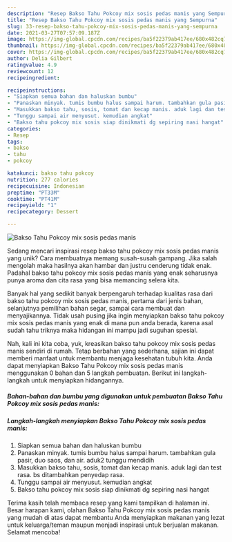 ```yaml
---
description: "Resep Bakso Tahu Pokcoy mix sosis pedas manis yang Sempurna"
title: "Resep Bakso Tahu Pokcoy mix sosis pedas manis yang Sempurna"
slug: 33-resep-bakso-tahu-pokcoy-mix-sosis-pedas-manis-yang-sempurna
date: 2021-03-27T07:57:09.187Z
image: https://img-global.cpcdn.com/recipes/ba5f22379ab417ee/680x482cq70/bakso-tahu-pokcoy-mix-sosis-pedas-manis-foto-resep-utama.jpg
thumbnail: https://img-global.cpcdn.com/recipes/ba5f22379ab417ee/680x482cq70/bakso-tahu-pokcoy-mix-sosis-pedas-manis-foto-resep-utama.jpg
cover: https://img-global.cpcdn.com/recipes/ba5f22379ab417ee/680x482cq70/bakso-tahu-pokcoy-mix-sosis-pedas-manis-foto-resep-utama.jpg
author: Delia Gilbert
ratingvalue: 4.9
reviewcount: 12
recipeingredient:

recipeinstructions:
- "Siapkan semua bahan dan haluskan bumbu"
- "Panaskan minyak. tumis bumbu halus sampai harum. tambahkan gula pasir, duo saos, dan air. aduk2 tunggu mendidih"
- "Masukkan bakso tahu, sosis, tomat dan kecap manis. aduk lagi dan test rasa. bs ditambahkan penyedap rasa."
- "Tunggu sampai air menyusut. kemudian angkat"
- "Bakso tahu pokcoy mix sosis siap dinikmati dg sepiring nasi hangat"
categories:
- Resep
tags:
- bakso
- tahu
- pokcoy

katakunci: bakso tahu pokcoy 
nutrition: 277 calories
recipecuisine: Indonesian
preptime: "PT33M"
cooktime: "PT41M"
recipeyield: "1"
recipecategory: Dessert

---
```



![Bakso Tahu Pokcoy mix sosis pedas manis](https://img-global.cpcdn.com/recipes/ba5f22379ab417ee/680x482cq70/bakso-tahu-pokcoy-mix-sosis-pedas-manis-foto-resep-utama.jpg)

Sedang mencari inspirasi resep bakso tahu pokcoy mix sosis pedas manis yang unik? Cara membuatnya memang susah-susah gampang. Jika salah mengolah maka hasilnya akan hambar dan justru cenderung tidak enak. Padahal bakso tahu pokcoy mix sosis pedas manis yang enak seharusnya punya aroma dan cita rasa yang bisa memancing selera kita.

Banyak hal yang sedikit banyak berpengaruh terhadap kualitas rasa dari bakso tahu pokcoy mix sosis pedas manis, pertama dari jenis bahan, selanjutnya pemilihan bahan segar, sampai cara membuat dan menyajikannya. Tidak usah pusing jika ingin menyiapkan bakso tahu pokcoy mix sosis pedas manis yang enak di mana pun anda berada, karena asal sudah tahu triknya maka hidangan ini mampu jadi suguhan spesial.




Nah, kali ini kita coba, yuk, kreasikan bakso tahu pokcoy mix sosis pedas manis sendiri di rumah. Tetap berbahan yang sederhana, sajian ini dapat memberi manfaat untuk membantu menjaga kesehatan tubuh kita. Anda dapat menyiapkan Bakso Tahu Pokcoy mix sosis pedas manis menggunakan 0 bahan dan 5 langkah pembuatan. Berikut ini langkah-langkah untuk menyiapkan hidangannya.

<!--inarticleads1-->

##### Bahan-bahan dan bumbu yang digunakan untuk pembuatan Bakso Tahu Pokcoy mix sosis pedas manis:





<!--inarticleads2-->

##### Langkah-langkah menyiapkan Bakso Tahu Pokcoy mix sosis pedas manis:

1. Siapkan semua bahan dan haluskan bumbu
1. Panaskan minyak. tumis bumbu halus sampai harum. tambahkan gula pasir, duo saos, dan air. aduk2 tunggu mendidih
1. Masukkan bakso tahu, sosis, tomat dan kecap manis. aduk lagi dan test rasa. bs ditambahkan penyedap rasa.
1. Tunggu sampai air menyusut. kemudian angkat
1. Bakso tahu pokcoy mix sosis siap dinikmati dg sepiring nasi hangat




Terima kasih telah membaca resep yang kami tampilkan di halaman ini. Besar harapan kami, olahan Bakso Tahu Pokcoy mix sosis pedas manis yang mudah di atas dapat membantu Anda menyiapkan makanan yang lezat untuk keluarga/teman maupun menjadi inspirasi untuk berjualan makanan. Selamat mencoba!
